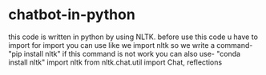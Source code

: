 # chatbot-in-python
this code is written in python by using NLTK.
before use this code u have to import
for import you can use like we import nltk so we write a command-
"pip install nltk"
if this command is not work you can also use-
"conda install nltk"
import nltk
from nltk.chat.util import Chat, reflections
